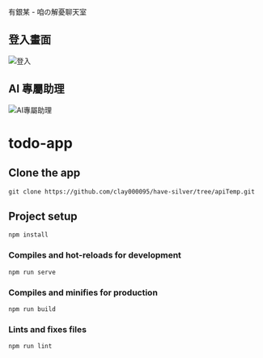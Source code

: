有銀某 - 咱の解憂聊天室

## 登入畫面
![登入](https://github.com/clay000095/have-silver/assets/85270632/65b6609e-af59-43d9-bfa0-719b4163b328)

## AI 專屬助理
![AI專屬助理](https://github.com/clay000095/have-silver/assets/85270632/4514701f-e77f-423a-85a8-1abd9736d13a)

# todo-app

## Clone the app
```
git clone https://github.com/clay000095/have-silver/tree/apiTemp.git
```

## Project setup
```
npm install
```

### Compiles and hot-reloads for development
```
npm run serve
```

### Compiles and minifies for production
```
npm run build
```

### Lints and fixes files
```
npm run lint
```


